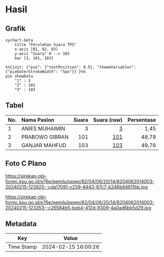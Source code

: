 # Hasil

## Grafik

```mermaid
xychart-beta
    title "Perolehan Suara TPS"
    x-axis [01, 02, 03]
    y-axis "Suara" 0 --> 103
    bar [3, 101, 103]
```

```mermaid
%%{init: {"pie": {"textPosition": 0.5}, "themeVariables": {"pieOuterStrokeWidth": "5px"}} }%%
pie showData
    "1" : 3
    "2" : 101
    "3" : 103
```

## Tabel

| No. | Nama Paslon    | Suara | Suara (raw) | Persentase |
|:--- |:-------------- | -----:| -----------:| ----------:|
| 1   | ANIES MUHAIMIN | 3     | [3][p-1]    | 1,45       |
| 2   | PRABOWO GIBRAN | 101   | [101][p-2]  | 48,79      |
| 3   | GANJAR MAHFUD  | 103   | [103][p-3]  | 49,76      |


[p-1]: https://github.com/gigit-pemilu/pemilu-2024-82-maluku-utara/blob/main/pilpres/hitung-suara/sub/82-maluku-utara/sub/04-halmahera-selatan/sub/06-obi/sub/2014-air-mangga-indah/sub/003-tps/sub/paslon-1.txt
[p-2]: https://github.com/gigit-pemilu/pemilu-2024-82-maluku-utara/blob/main/pilpres/hitung-suara/sub/82-maluku-utara/sub/04-halmahera-selatan/sub/06-obi/sub/2014-air-mangga-indah/sub/003-tps/sub/paslon-2.txt
[p-3]: https://github.com/gigit-pemilu/pemilu-2024-82-maluku-utara/blob/main/pilpres/hitung-suara/sub/82-maluku-utara/sub/04-halmahera-selatan/sub/06-obi/sub/2014-air-mangga-indah/sub/003-tps/sub/paslon-3.txt

## Foto C Plano

https://sirekap-obj-formc.kpu.go.id/e76e/pemilu/ppwp/82/04/06/20/14/8204062014003-20240215-123925--cda17091-c239-4443-87c7-b246b94611bb.jpg

https://sirekap-obj-formc.kpu.go.id/e76e/pemilu/ppwp/82/04/06/20/14/8204062014003-20240215-123353--c26584b5-beb4-412d-9309-4a0ad6bb5d29.jpg


## Metadata

| Key        | Value               |
| ---------- | ------------------- |
| Time Stamp | 2024-02-15 16:00:26 |




